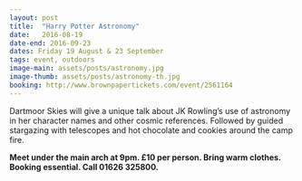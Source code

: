 ```yaml
---
layout: post
title:  "Harry Potter Astronomy"
date:   2016-08-19
date-end: 2016-09-23
dates: Friday 19 August & 23 September
tags: event, outdoors
image-main: assets/posts/astronomy.jpg
image-thumb: assets/posts/astronomy-th.jpg
booking: http://www.brownpapertickets.com/event/2561164
---
```


Dartmoor Skies will give a unique talk about JK Rowling’s use of astronomy in her character names and other cosmic references. Followed by guided stargazing with telescopes and hot chocolate and cookies around the camp fire.

**Meet under the main arch at 9pm. £10 per person. Bring warm clothes. Booking essential. Call 01626 325800.**
